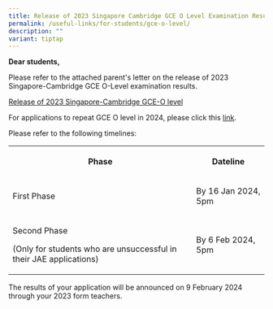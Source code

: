 ```yaml
---
title: Release of 2023 Singapore Cambridge GCE O Level Examination Results
permalink: /useful-links/for-students/gce-o-level/
description: ""
variant: tiptap
---
```

<p><strong>Dear students,</strong></p><p>Please refer to the attached parent's letter on the release of 2023 Singapore-Cambridge GCE O-Level examination results.</p><p><a href="/files/Useful Links/For Parents/Announcement_on_School_Website___O_Level_Results_Release_2023.pdf" rel="noopener noreferrer nofollow" target="_blank">Release of 2023 Singapore-Cambridge GCE-O level</a></p><p>For applications to repeat GCE O level in 2024, please click this <a href="https://go.gov.sg/pssrepeatolvl2024" rel="noopener noreferrer nofollow" target="_blank">link</a>.</p><p>Please refer to the following timelines:</p><table><tbody><tr><th rowspan="1" colspan="1"><p>Phase</p></th><th rowspan="1" colspan="1"><p>Dateline</p></th></tr><tr><td rowspan="1" colspan="1"><p>First Phase</p></td><td rowspan="1" colspan="1"><p>By 16 Jan 2024, 5pm</p></td></tr><tr><td rowspan="1" colspan="1"><p>Second Phase</p><p>(Only for students who are unsuccessful in their JAE applications)</p></td><td rowspan="1" colspan="1"><p>By 6 Feb 2024, 5pm</p></td></tr></tbody></table><p>The results of your application will be announced on 9 February 2024 through your 2023 form teachers.</p>